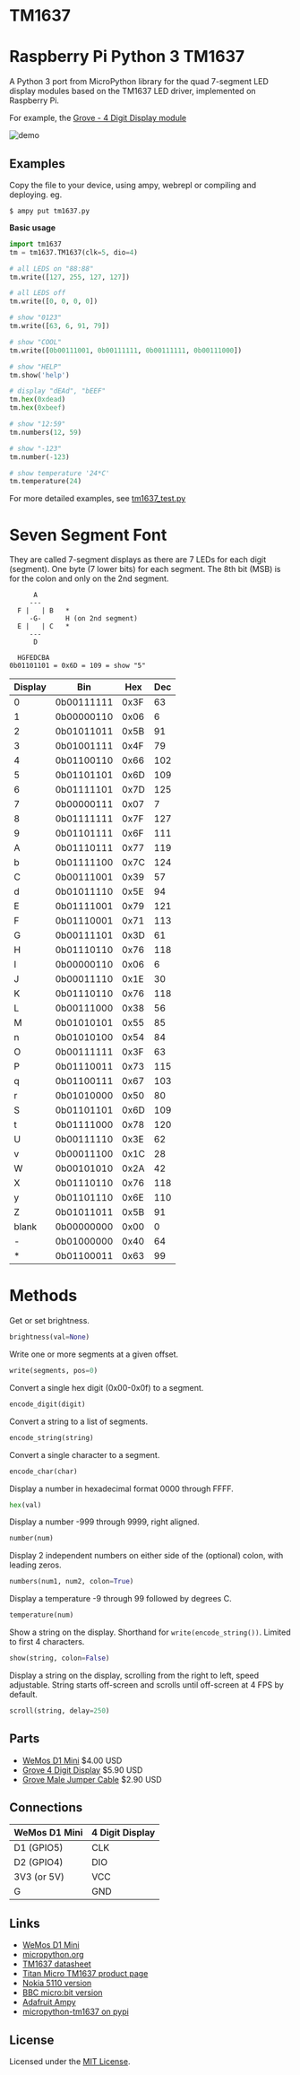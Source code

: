 # TM1637
# Raspberry Pi Python 3 TM1637

A Python 3 port from MicroPython library for the quad 7-segment LED display modules based on the TM1637 LED driver, implemented on Raspberry Pi.

For example, the [Grove - 4 Digit Display module](http://wiki.seeed.cc/Grove-4-Digit_Display/)

![demo](docs/raspberry_tm1637.gif)

## Examples

Copy the file to your device, using ampy, webrepl or compiling and deploying. eg.

```
$ ampy put tm1637.py
```

**Basic usage**

```python
import tm1637
tm = tm1637.TM1637(clk=5, dio=4)

# all LEDS on "88:88"
tm.write([127, 255, 127, 127])

# all LEDS off
tm.write([0, 0, 0, 0])

# show "0123"
tm.write([63, 6, 91, 79])

# show "COOL"
tm.write([0b00111001, 0b00111111, 0b00111111, 0b00111000])

# show "HELP"
tm.show('help')

# display "dEAd", "bEEF"
tm.hex(0xdead)
tm.hex(0xbeef)

# show "12:59"
tm.numbers(12, 59)

# show "-123"
tm.number(-123)

# show temperature '24*C'
tm.temperature(24)
```

For more detailed examples, see [tm1637_test.py](tm1637_test.py)

# Seven Segment Font

They are called 7-segment displays as there are 7 LEDs for each digit (segment).
One byte (7 lower bits) for each segment. The 8th bit (MSB) is for the colon and only on the 2nd segment.

```
      A
     ---
  F |   | B   *
     -G-      H (on 2nd segment)
  E |   | C   *
     ---
      D

  HGFEDCBA
0b01101101 = 0x6D = 109 = show "5"
```

Display | Bin        | Hex  | Dec
------- | ---------- | ---- | ---
0       | 0b00111111 | 0x3F | 63
1       | 0b00000110 | 0x06 | 6
2       | 0b01011011 | 0x5B | 91
3       | 0b01001111 | 0x4F | 79
4       | 0b01100110 | 0x66 | 102
5       | 0b01101101 | 0x6D | 109
6       | 0b01111101 | 0x7D | 125
7       | 0b00000111 | 0x07 | 7
8       | 0b01111111 | 0x7F | 127
9       | 0b01101111 | 0x6F | 111
A       | 0b01110111 | 0x77 | 119
b       | 0b01111100 | 0x7C | 124
C       | 0b00111001 | 0x39 | 57
d       | 0b01011110 | 0x5E | 94
E       | 0b01111001 | 0x79 | 121
F       | 0b01110001 | 0x71 | 113
G       | 0b00111101 | 0x3D | 61
H       | 0b01110110 | 0x76 | 118
I       | 0b00000110 | 0x06 | 6
J       | 0b00011110 | 0x1E | 30
K       | 0b01110110 | 0x76 | 118
L       | 0b00111000 | 0x38 | 56
M       | 0b01010101 | 0x55 | 85
n       | 0b01010100 | 0x54 | 84
O       | 0b00111111 | 0x3F | 63
P       | 0b01110011 | 0x73 | 115
q       | 0b01100111 | 0x67 | 103
r       | 0b01010000 | 0x50 | 80
S       | 0b01101101 | 0x6D | 109
t       | 0b01111000 | 0x78 | 120
U       | 0b00111110 | 0x3E | 62
v       | 0b00011100 | 0x1C | 28
W       | 0b00101010 | 0x2A | 42
X       | 0b01110110 | 0x76 | 118
y       | 0b01101110 | 0x6E | 110
Z       | 0b01011011 | 0x5B | 91
blank   | 0b00000000 | 0x00 | 0
\-      | 0b01000000 | 0x40 | 64
\*      | 0b01100011 | 0x63 | 99

# Methods

Get or set brightness.
```python
brightness(val=None)
```

Write one or more segments at a given offset.
```python
write(segments, pos=0)
```

Convert a single hex digit (0x00-0x0f) to a segment.
```python
encode_digit(digit)
```

Convert a string to a list of segments.
```python
encode_string(string)
```

Convert a single character to a segment.
```python
encode_char(char)
```

Display a number in hexadecimal format 0000 through FFFF.
```python
hex(val)
```

Display a number -999 through 9999, right aligned.
```python
number(num)
```

Display 2 independent numbers on either side of the (optional) colon, with leading zeros.
```python
numbers(num1, num2, colon=True)
```

Display a temperature -9 through 99 followed by degrees C.
```python
temperature(num)
```

Show a string on the display.
Shorthand for `write(encode_string())`.
Limited to first 4 characters.
```python
show(string, colon=False)
```

Display a string on the display, scrolling from the right to left, speed adjustable.
String starts off-screen and scrolls until off-screen at 4 FPS by default.
```python
scroll(string, delay=250)
```

## Parts

* [WeMos D1 Mini](https://www.aliexpress.com/store/product/D1-mini-Mini-NodeMcu-4M-bytes-Lua-WIFI-Internet-of-Things-development-board-based-ESP8266/1331105_32529101036.html) $4.00 USD
* [Grove 4 Digit Display](https://www.seeedstudio.com/grove-4digital-display-p-1198.html) $5.90 USD
* [Grove Male Jumper Cable](https://www.seeedstudio.com/Grove-4-pin-Male-Jumper-to-Grove-4-pin-Conversion-Cable-%285-PCs-per-Pack%29-p-1565.html) $2.90 USD

## Connections

WeMos D1 Mini | 4 Digit Display
------------- | ---------------
D1 (GPIO5)    | CLK
D2 (GPIO4)    | DIO
3V3 (or 5V)   | VCC
G             | GND

## Links

* [WeMos D1 Mini](https://wiki.wemos.cc/products:d1:d1_mini)
* [micropython.org](http://micropython.org)
* [TM1637 datasheet](http://www.titanmec.com/index.php/en/project/download/id/302.html)
* [Titan Micro TM1637 product page](http://www.titanmec.com/index.php/en/project/view/id/302.html)
* [Nokia 5110 version](https://github.com/mcauser/MicroPython-ESP8266-Nokia-5110-Quad-7-segment)
* [BBC micro:bit version](https://github.com/mcauser/microbit-tm1637)
* [Adafruit Ampy](https://learn.adafruit.com/micropython-basics-load-files-and-run-code/install-ampy)
* [micropython-tm1637 on pypi](https://pypi.python.org/pypi/micropython-tm1637/)

## License

Licensed under the [MIT License](http://opensource.org/licenses/MIT).
